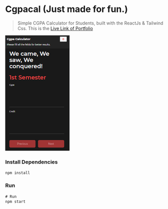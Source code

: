 # Cgpacal (Just made for fun.)

> Simple CGPA Calculator for Students, built with the ReactJs & Tailwind Css.
This is the [Live Link of Portfolio](https://cgpacal.netlify.app/)

![screenshot](https://github.com/itsakhilrana/CgpaCal/blob/master/src/cgpacal.PNG)

### Install Dependencies

```
npm install

```

### Run

```
# Run 
npm start

```


